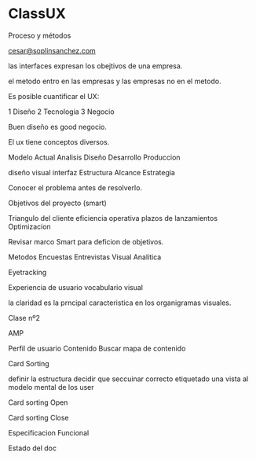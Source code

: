 # ClassUX


Proceso y métodos

cesar@soplinsanchez.com

las interfaces expresan los obejtivos de una empresa.

el metodo entro en las  empresas y las empresas no en el metodo.

Es posible cuantificar el UX:

1 Diseño 
2 Tecnologia 
3 Negocio

Buen diseño es good negocio.

El ux tiene conceptos diversos.


Modelo Actual
  Analisis
  Diseño
  Desarrollo
  Produccion

diseño visual
  interfaz
  Estructura
  Alcance
  Estrategia

Conocer el problema antes de resolverlo.

Objetivos del proyecto (smart)

Triangulo del cliente
  eficiencia operativa
  plazos de lanzamientos
  Optimizacion
  
  
Revisar marco Smart para deficion de objetivos.


Metodos
  Encuestas
  Entrevistas
  Visual
  Analitica
  
  
Eyetracking

Experiencia de usuario
vocabulario visual

la claridad es la prncipal caracteristica en los organigramas visuales.


Clase nº2

AMP 

Perfil de usuario 
Contenido
Buscar mapa de contenido

Card Sorting


  definir la estructura
  decidir que seccuinar 
  correcto etiquetado
  una vista al modelo mental de los user
  



Card sorting Open

Card sorting Close 


Especificacion Funcional

  Estado del doc 
  




